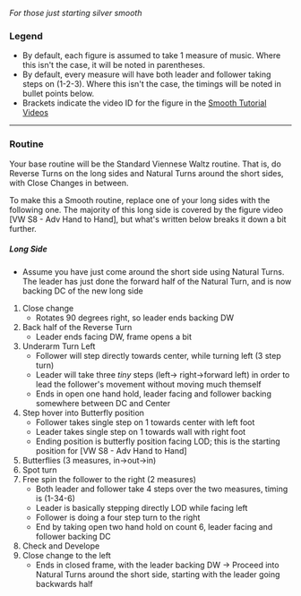_For those just starting silver smooth_

### Legend
- By default, each figure is assumed to take 1 measure of music. Where this isn't the case, it will be noted in parentheses.
- By default, every measure will have both leader and follower taking steps on (1-2-3). Where this isn't the case, the timings will be noted in bullet points below.
- Brackets indicate the video ID for the figure in the [Smooth Tutorial Videos](https://drive.google.com/drive/folders/110kbnV_6VQ6RcOZMEzSdXmG-WJdYvz78?fbclid=IwAR0Pmk-Q_KS2I6-_s5oCFf8LB9XVcN54SD1wHGvT6hpwOuxw5ZOs17tigpk)
---

### Routine

Your base routine will be the Standard Viennese Waltz routine. That is, do Reverse Turns on the long sides and Natural Turns around the short sides, with Close Changes in between.

To make this a Smooth routine, replace one of your long sides with the following one. The majority of this long side is covered by the figure video [VW S8 - Adv Hand to Hand], but what's written below breaks it down a bit further.

##### Long Side
- Assume you have just come around the short side using Natural Turns. The leader has just done the forward half of the Natural Turn, and is now backing DC of the new long side

1. Close change
	- Rotates 90 degrees right, so leader ends backing DW 
2. Back half of the Reverse Turn
	- Leader ends facing DW, frame opens a bit 
3. Underarm Turn Left
	- Follower will step directly towards center, while turning left (3 step turn)
	- Leader will take three _tiny_ steps (left-> right->forward left) in order to lead the follower's movement without moving much themself
	- Ends in open one hand hold, leader facing and follower backing somewhere between DC and Center
4. Step hover into Butterfly position
	- Follower takes single step on 1 towards center with left foot
	- Leader takes single step on 1 towards wall with right foot
	- Ending position is butterfly position facing LOD; this is the starting position for [VW S8 - Adv Hand to Hand]
5. Butterflies (3 measures, in->out->in)
6. Spot turn
7. Free spin the follower to the right (2 measures)
	- Both leader and follower take 4 steps over the two measures, timing is (1-34-6)
	- Leader is basically stepping directly LOD while facing left
	- Follower is doing a four step turn to the right
	- End by taking open two hand hold on count 6, leader facing and follower backing DC
8. Check and Develope
9. Close change to the left
	- Ends in closed frame, with the leader backing DW 
-> Proceed into Natural Turns around the short side, starting with the leader going backwards half
